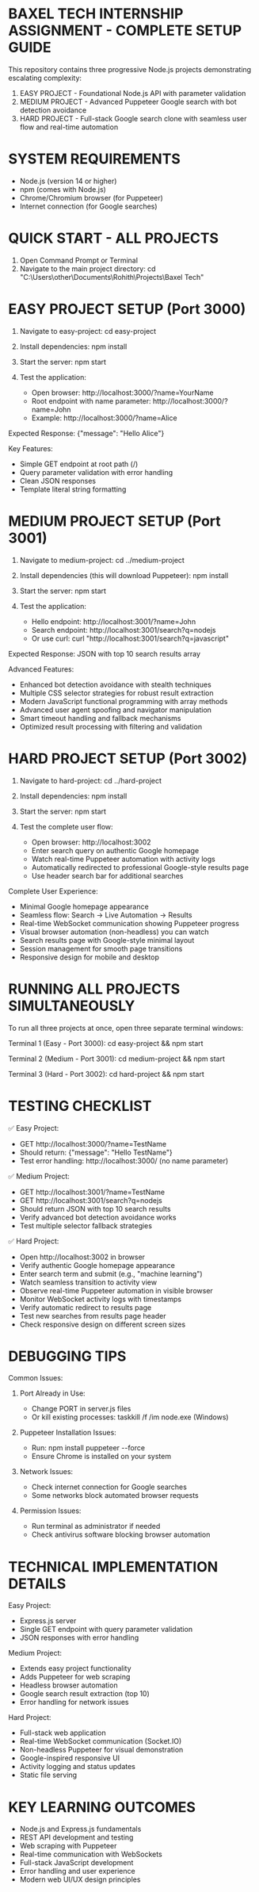 BAXEL TECH INTERNSHIP ASSIGNMENT - COMPLETE SETUP GUIDE
================================================================

This repository contains three progressive Node.js projects demonstrating escalating complexity:

1. EASY PROJECT - Foundational Node.js API with parameter validation
2. MEDIUM PROJECT - Advanced Puppeteer Google search with bot detection avoidance  
3. HARD PROJECT - Full-stack Google search clone with seamless user flow and real-time automation

SYSTEM REQUIREMENTS
==================
- Node.js (version 14 or higher)
- npm (comes with Node.js)
- Chrome/Chromium browser (for Puppeteer)
- Internet connection (for Google searches)

QUICK START - ALL PROJECTS
==========================
1. Open Command Prompt or Terminal
2. Navigate to the main project directory:
   cd "C:\Users\other\Documents\Rohith\Projects\Baxel Tech"

EASY PROJECT SETUP (Port 3000)
==============================
1. Navigate to easy-project:
   cd easy-project

2. Install dependencies:
   npm install

3. Start the server:
   npm start

4. Test the application:
   - Open browser: http://localhost:3000/?name=YourName
   - Root endpoint with name parameter: http://localhost:3000/?name=John
   - Example: http://localhost:3000/?name=Alice

Expected Response: {"message": "Hello Alice"}

Key Features:
- Simple GET endpoint at root path (/)
- Query parameter validation with error handling
- Clean JSON responses
- Template literal string formatting

MEDIUM PROJECT SETUP (Port 3001)
================================
1. Navigate to medium-project:
   cd ../medium-project

2. Install dependencies (this will download Puppeteer):
   npm install

3. Start the server:
   npm start

4. Test the application:
   - Hello endpoint: http://localhost:3001/?name=John
   - Search endpoint: http://localhost:3001/search?q=nodejs
   - Or use curl: curl "http://localhost:3001/search?q=javascript"

Expected Response: JSON with top 10 search results array

Advanced Features:
- Enhanced bot detection avoidance with stealth techniques
- Multiple CSS selector strategies for robust result extraction
- Modern JavaScript functional programming with array methods
- Advanced user agent spoofing and navigator manipulation
- Smart timeout handling and fallback mechanisms
- Optimized result processing with filtering and validation

HARD PROJECT SETUP (Port 3002)
==============================
1. Navigate to hard-project:
   cd ../hard-project

2. Install dependencies:
   npm install

3. Start the server:
   npm start

4. Test the complete user flow:
   - Open browser: http://localhost:3002
   - Enter search query on authentic Google homepage
   - Watch real-time Puppeteer automation with activity logs
   - Automatically redirected to professional Google-style results page
   - Use header search bar for additional searches

Complete User Experience:
- Minimal Google homepage appearance
- Seamless flow: Search → Live Automation → Results
- Real-time WebSocket communication showing Puppeteer progress
- Visual browser automation (non-headless) you can watch
- Search results page with Google-style minimal layout
- Session management for smooth page transitions
- Responsive design for mobile and desktop

RUNNING ALL PROJECTS SIMULTANEOUSLY
===================================
To run all three projects at once, open three separate terminal windows:

Terminal 1 (Easy - Port 3000):
cd easy-project && npm start

Terminal 2 (Medium - Port 3001):
cd medium-project && npm start

Terminal 3 (Hard - Port 3002):
cd hard-project && npm start

TESTING CHECKLIST
=================
✅ Easy Project:
   - GET http://localhost:3000/?name=TestName
   - Should return: {"message": "Hello TestName"}
   - Test error handling: http://localhost:3000/ (no name parameter)

✅ Medium Project:
   - GET http://localhost:3001/?name=TestName  
   - GET http://localhost:3001/search?q=nodejs
   - Should return JSON with top 10 search results
   - Verify advanced bot detection avoidance works
   - Test multiple selector fallback strategies

✅ Hard Project:
   - Open http://localhost:3002 in browser
   - Verify authentic Google homepage appearance
   - Enter search term and submit (e.g., "machine learning")
   - Watch seamless transition to activity view
   - Observe real-time Puppeteer automation in visible browser
   - Monitor WebSocket activity logs with timestamps
   - Verify automatic redirect to results page
   - Test new searches from results page header
   - Check responsive design on different screen sizes

DEBUGGING TIPS
==============
Common Issues:

1. Port Already in Use:
   - Change PORT in server.js files
   - Or kill existing processes: taskkill /f /im node.exe (Windows)

2. Puppeteer Installation Issues:
   - Run: npm install puppeteer --force
   - Ensure Chrome is installed on your system

3. Network Issues:
   - Check internet connection for Google searches
   - Some networks block automated browser requests

4. Permission Issues:
   - Run terminal as administrator if needed
   - Check antivirus software blocking browser automation


TECHNICAL IMPLEMENTATION DETAILS
================================

Easy Project:
- Express.js server
- Single GET endpoint with query parameter validation
- JSON responses with error handling

Medium Project:  
- Extends easy project functionality
- Adds Puppeteer for web scraping
- Headless browser automation
- Google search result extraction (top 10)
- Error handling for network issues

Hard Project:
- Full-stack web application
- Real-time WebSocket communication (Socket.IO)
- Non-headless Puppeteer for visual demonstration
- Google-inspired responsive UI
- Activity logging and status updates
- Static file serving

KEY LEARNING OUTCOMES
=====================
- Node.js and Express.js fundamentals
- REST API development and testing
- Web scraping with Puppeteer
- Real-time communication with WebSockets
- Full-stack JavaScript development
- Error handling and user experience
- Modern web UI/UX design principles
